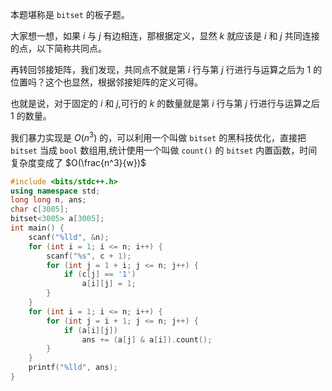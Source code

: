 本题堪称是 `bitset` 的板子题。

大家想一想，如果 $i$ 与 $j$ 有边相连，那根据定义，显然 $k$ 就应该是 $i$ 和 $j$ 共同连接的点，以下简称共同点。

再转回邻接矩阵，我们发现，共同点不就是第 $i$ 行与第 $j$ 行进行与运算之后为 $1$ 的位置吗？这个也显然，根据邻接矩阵的定义可得。

也就是说，对于固定的 $i$ 和 $j$,可行的 $k$ 的数量就是第 $i$ 行与第 $j$ 行进行与运算之后 $1$ 的数量。

我们暴力实现是 $O(n^3)$ 的，可以利用一个叫做 `bitset` 的黑科技优化，直接把 `bitset` 当成 `bool` 数组用,统计使用一个叫做 `count()` 的 `bitset` 内置函数，时间复杂度变成了 $O(\frac{n^3}{w})$

```cpp
#include <bits/stdc++.h>
using namespace std;
long long n, ans;
char c[3005];
bitset<3005> a[3005];
int main() {
    scanf("%lld", &n);
    for (int i = 1; i <= n; i++) {
        scanf("%s", c + 1);
        for (int j = 1 + i; j <= n; j++) {
            if (c[j] == '1')
                a[i][j] = 1;
        }
    }
    for (int i = 1; i <= n; i++) {
        for (int j = i + 1; j <= n; j++) {
            if (a[i][j])
                ans += (a[j] & a[i]).count();
        }
    }
    printf("%lld", ans);
}
```